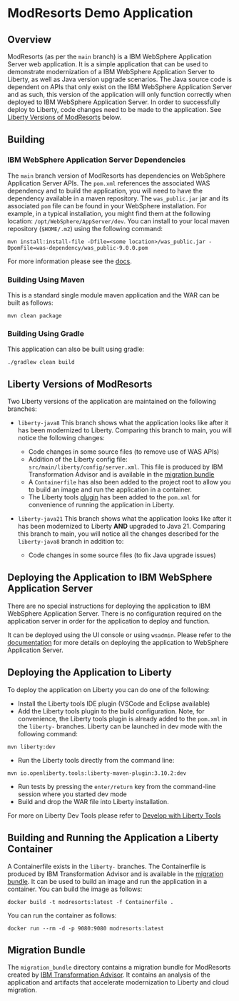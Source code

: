 # ModResorts Demo Application

## Overview
ModResorts (as per the `main` branch) is a IBM WebSphere Application Server web application. It is a simple application that can be used to demonstrate modernization of a IBM WebSphere Application Server to Liberty, as well as Java version upgrade scenarios.
The Java source code is dependent on APIs that only exist on the IBM WebSphere Application Server and as such, this version of the application will only function correctly when deployed to IBM WebSphere Application Server. In order to successfully deploy to Liberty, code changes need to be made to the application. See [Liberty Versions of ModResorts](#liberty-versions-of-modresorts) below.


## Building

### IBM WebSphere Application Server Dependencies
The `main` branch version of ModResorts has dependencies on WebSphere Application Server APIs. The `pom.xml` references the associated WAS dependency and to build the application, you will need to have the dependency available in a maven repository. The `was_public.jar` jar and its associated `pom` file can be found in your WebSphere installation. For example, in a typical installation, you might find them at the following location: `/opt/WebSphere/AppServer/dev`.
You can install to your local maven repository (`$HOME/.m2`) using the following command:

```
mvn install:install-file -Dfile=<some location>/was_public.jar -DpomFile=was-dependency/was_public-9.0.0.pom
```

For more information please see the [docs](https://www.ibm.com/docs/en/wasdtfe?topic=environment-installing-server-apis-into-maven-repository).

### Building Using Maven
This is a standard single module maven application and the WAR can be built as follows:

```
mvn clean package
```


### Building Using Gradle
This application can also be built using gradle:

```
./gradlew clean build
```

## Liberty Versions of ModResorts
Two Liberty versions of the application are maintained on the following branches:

- `liberty-java8`
  This branch shows what the application looks like after it has been modernized to Liberty. Comparing this branch to main, you will notice the following changes:
  - Code changes in some source files (to remove use of WAS APIs)
  - Addition of the Liberty config file: `src/main/liberty/config/server.xml`. This file is produced by IBM Transformation Advisor and is available in the [migration bundle](#migration-bundle)
  - A `Containerfile` has also been added to the project root to allow you to build an image and run the application in a container.
  - The Liberty tools [plugin](https://github.com/OpenLiberty/ci.maven) has been added to the `pom.xml` for convenience of running the application in Liberty. 

- `liberty-java21`
  This branch shows what the application looks like after it has been modernized to Liberty **AND** upgraded to Java 21. Comparing this branch to main, you will notice all the changes described for the `liberty-java8` branch in addition to:
  - Code changes in some source files (to fix Java upgrade issues)


## Deploying the Application to IBM WebSphere Application Server
There are no special instructions for deploying the application to IBM WebSphere Application Server. There is no configuration required on the application server in order for the application to deploy and function.

It can be deployed using the UI console or using `wsadmin`.
Please refer to the [documentation](https://www.ibm.com/docs/en/was-nd/9.0.5?topic=applications-how-do-i-deploy) for more details on deploying the application to WebSphere Application Server.



## Deploying the Application to Liberty
To deploy the application on Liberty you can do one of the following:
- Install the Liberty tools IDE plugin (VSCode and Eclipse available)
- Add the Liberty tools plugin to the build configuration. Note, for convenience, the Liberty tools plugin is already added to the `pom.xml` in the `liberty-` branches. Liberty can be launched in dev mode with the following command:
```
mvn liberty:dev
```
- Run the Liberty tools directly from the command line:
```
mvn io.openliberty.tools:liberty-maven-plugin:3.10.2:dev
```
- Run tests by pressing the `enter/return` key from the command-line session where you started dev mode
- Build and drop the WAR file into Liberty installation.

For more on Liberty Dev Tools please refer to [Develop with Liberty Tools](https://openliberty.io/docs/latest/develop-liberty-tools.html)

## Building and Running the Application a Liberty Container
A Containerfile exists in the `liberty-` branches. The Containerfile is produced by IBM Transformation Advisor and is available in the [migration bundle](#migration-bundle). It can be used to build an image and run the application in a container. You can build the image as follows:

```
docker build -t modresorts:latest -f Containerfile .
```

You can run the container as follows:

```
docker run --rm -d -p 9080:9080 modresorts:latest
```

## Migration Bundle
The `migration_bundle` directory contains a migration bundle for ModResorts created by [IBM Transformation Advisor](https://www.ibm.com/products/cloud-pak-for-applications/transformation-advisor). It contains an analysis of the application and artifacts that accelerate modernization to Liberty and cloud migration.

